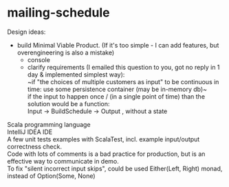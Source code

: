 # mailing-schedule

Design ideas:  
+ build Minimal Viable Product. (If it's too simple - I can add features, but overengineering is also a mistake)    
  + console  
  + clarify requirements (I emailed this question to you, got no reply in 1 day & implemented simplest way):   
  ~if "the choices of multiple customers as input" to be continuous in time: use some persistence container (may be in-memory db)~     
  if the input to happen once / (in a single point of time) than the solution would be a function:   
  Input -> BuildSchedule -> Output , without a state   

Scala programming language  
IntelliJ IDEA IDE  
A few unit tests examples with ScalaTest, incl. example input/output correctness check.   
Code with lots of comments is a bad practice for production, but is an effective way to communicate in demo.   
To fix "silent incorrect input skips", could be used Either(Left, Right) monad, instead of Option(Some, None)   